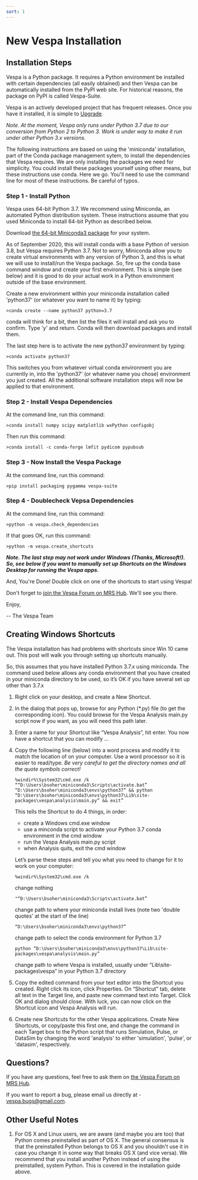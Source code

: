 ```yaml
---
sort: 1
---
```


# New Vespa Installation

## Installation Steps

Vespa is a Python package. It requires a Python environment be installed with certain dependencies (all easily obtained) and then Vespa can be automatically installed from the PyPI web site. For historical reasons, the package on PyPI is called Vespa-Suite. 

Vespa is an actively developed project that has frequent releases. Once you have it installed, it is simple to [Upgrade](upgrade.md). 

_Note. At the moment, Vespa only runs under Python 3.7 due to our conversion from Python 2 to Python 3. Work is under way to make it run under other Python 3.x versions._

The following instructions are based on using the 'miniconda' installation, part of the Conda package management sytem, to install the dependencies that Vespa requires. We are only installing the packages we need for simplicity. You could install these packages yourself using other means, but these instructions use conda. Here we go. You'll need to use the command line for most of these instructions. Be careful of typos.

### Step 1 - Install Python

Vespa uses 64-bit Python 3.7. We recommend using Miniconda, an automated Python distribution system. These instructions assume that you used Miniconda to install 64-bit Python as described below.

Download [the 64-bit Miniconda3 package](https://docs.conda.io/en/latest/miniconda.html) for your system.

As of September 2020, this will install conda with a base Python of version 3.8, but Vespa requires Python 3.7. Not to worry, Miniconda allow you to create virtual environments with any version of Python 3, and this is what we will use to install/run the Vespa package. So, fire up the conda base command window and create your first environment. This is simple (see below) and it is good to do your actual work in a Python environment outside of the base environment.

Create a new environment within your miniconda installation called 'python37' (or whatever you want to name it) by typing:  

`>conda create --name python37 python=3.7` 

conda will think for a bit, then list the files it will install and ask you to confirm. Type 'y' and return. Conda will then download packages and install them.

The last step here is to activate the new python37 environment by typing: 

`>conda activate python37` 

This switches you from whatever virtual conda environment you are currently in, into the 'python37' (or whatever name you chose) environment you just created. All the additional software installation steps will now be applied to that environment.

### Step 2 - Install Vespa Dependencies

At the command line, run this command:
 
`>conda install numpy scipy matplotlib wxPython configobj`

Then run this command:

`>conda install -c conda-forge lmfit pydicom pypubsub `

### Step 3 - Now Install the Vespa Package 

At the command line, run this command:
 
`>pip install packaging pygamma vespa-suite`


### Step 4 - Doublecheck Vepsa Dependencies 

At the command line, run this command:
 
`>python -m vespa.check_dependencies `

If that goes OK, run this command: 

`>python -m vespa.create_shortcuts`

_**Note. The last step may not work under Windows (Thanks, Microsoft!). So, see below if you want to manually set up Shortcuts on the Windows Desktop for running the Vespa apps.**_ 

And, You're Done! Double click on one of the shortcuts to start using Vespa!

Don't forget to [join the Vespa Forum on MRS Hub](<https://forum.mrshub.org/c/mrs-software/vespa/11>). We'll see you there.

Enjoy,
 
-- The Vespa Team

## Creating Windows Shortcuts

The Vespa installation has had problems with shortcuts since Win 10 came out. This post will walk you through setting up shortcuts manually.

So, this assumes that you have installed Python 3.7.x using miniconda. The command used below allows any conda environment that you have created in your miniconda directory to be used, so it’s OK if you have several set up other than 3.7.x

1. Right click on your desktop, and create a New Shortcut.

2. In the dialog that pops up, browse for any Python (*.py) file (to get the corresponding icon). You could browse for the Vespa Analysis main.py script now if you want, as you will need this path later.

3. Enter a name for your Shortcut like “Vespa Analysis”, hit enter. You now have a shortcut that you can modify …

4. Copy the following line (below) into a word process and modify it to match the location of <various things> on your computer. Use a word processor so it is easier to read/type. *_Be very careful to get the directory names and all the quote symbols correct!_* 

    ```
    %windir%\System32\cmd.exe /k ““D:\Users\bsoher\miniconda3\Scripts\activate.bat” “D:\Users\bsoher\miniconda3\envs\python37” && python “D:\Users\bsoher\miniconda3\envs\python37\Lib\site-packages\vespa\analysis\main.py” && exit”
    ```
    
    This tells the Shortcut to do 4 things, in order: 

    - create a Windows cmd.exe window
    - use a minconda script to activate your Python 3.7 conda environment in the cmd window
    - run the Vespa Analysis main.py script
    - when Analysis quits, exit the cmd window 

    Let’s parse these steps and tell you what you need to change for it to work on your computer:

    `%windir%\System32\cmd.exe /k`

    change nothing

    `"“D:\Users\bsoher\miniconda3\Scripts\activate.bat”`

    change path to where your miniconda install lives (note two 'double quotes' at the start of the line)

    `“D:\Users\bsoher\miniconda3\envs\python37”`

    change path to select the conda environment for Python 3.7

    `python “D:\Users\bsoher\miniconda3\envs\python37\Lib\site-packages\vespa\analysis\main.py”`

    change path to where Vespa is installed, usually under “Lib\site-packages\vespa” in your Python 3.7 directory

5. Copy the edited command from your text editor into the Shortcut you created. Right click its icon, click Properties. On “Shortcut” tab, delete all text in the Target line, and paste new command text into Target. Click OK and dialog should close. With luck, you can now click on the Shortcut icon and Vespa Analysis will run.

6. Create new Shortcuts for the other Vespa applications. Create New Shortcuts, or copy/paste this first one, and change the command in each Target box to the Python script that runs Simulation, Pulse, or DataSim by changing the word 'analysis' to either 'simulation', 'pulse', or 'datasim', respectively.


## Questions?  

If you have any questions, feel free to ask them on [the Vespa Forum on MRS Hub](<https://forum.mrshub.org/c/mrs-software/vespa/11>). 

If you want to report a bug, please email us directly at - vespa.bugs@gmail.com.


## Other Useful Notes

1. For OS X and Linux users, we are aware (and maybe you are too) that Python comes preinstalled as part of OS X. The general consensus is that the preinstalled Python belongs to OS X and you shouldn't use it in case you change it in some way that breaks OS X (and vice versa). We recommend that you install another Python instead of using the preinstalled, system Python. This is covered in the installation guide above.
